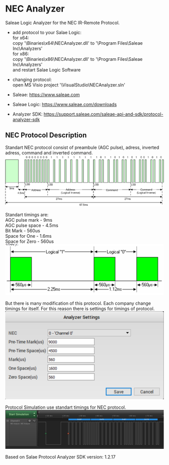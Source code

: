 # NEC Analyzer

Saleae Logic Analyzer for the NEC IR-Remote Protocol.

* add protocol to your Salae Logic:<br>
for x64: <br>
copy '\Binaries\x64\NECAnalyzer.dll' to '\Program Files\Saleae Inc\Analyzers'<br>
for x86: <br>
copy '\Binaries\x86\NECAnalyzer.dll' to '\Program Files\Saleae Inc\Analyzers'<br>
and restart Salae Logic Software
* changing protocol:<br>
open MS Visio project '\VisualStudio\NECAnalyzer.sln'

* Saleae: https://www.saleae.com
* Saleae Logic: https://www.saleae.com/downloads
* Analyzer SDK: https://support.saleae.com/saleae-api-and-sdk/protocol-analyzer-sdk

## NEC Protocol Description
Standart NEC protocol consist of preambule (AGC pulse), adress, inverted adress, command and inverted command.
![](./Screenshots/NECMessageFrame.png)

Standart timings are:<br>
AGC pulse mark - 9ms<br>
AGC pulse space - 4.5ms<br>
Bit Mark - 560us<br>
Space for One - 1.6ms<br>
Space for Zero - 560us<br>
![](./Screenshots/NECBitsTiming.png)

But there is many modification of this protocol. Each company change timings for itself. For this reason there is settings for timings of protocol.
![](./Screenshots/ProtocolSettings.png)

Protocol Simulation use standart timings for NEC protocol.
![](./Screenshots/ProtocolSimulation.png)

Based on Salae Protocol Analyzer SDK version: 1.2.17

